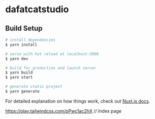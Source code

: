 # dafatcatstudio

## Build Setup

```bash
# install dependencies
$ yarn install

# serve with hot reload at localhost:3000
$ yarn dev

# build for production and launch server
$ yarn build
$ yarn start

# generate static project
$ yarn generate
```

For detailed explanation on how things work, check out [Nuxt.js docs](https://nuxtjs.org).

https://play.tailwindcss.com/pPwc1ac2hX // Index page

<!-- <svg
                viewBox="0 0 16 16"
                fill="none"
                style="
                  box-sizing: content-box;
                  color: var(--color-icon-primary);
                "
                width="32"
                height="32"
              >
                <circle
                  cx="8"
                  cy="8"
                  r="7"
                  stroke="currentColor"
                  stroke-opacity="0.25"
                  stroke-width="2"
                  vector-effect="non-scaling-stroke"
                ></circle>
                <path
                  d="M15 8a7.002 7.002 0 00-7-7"
                  stroke="currentColor"
                  stroke-width="2"
                  stroke-linecap="round"
                  vector-effect="non-scaling-stroke"
                >
                  <animateTransform
                    attributeName="transform"
                    type="rotate"
                    from="0 8 8"
                    to="360 8 8"
                    dur="1s"
                    repeatCount="indefinite"
                  ></animateTransform>
                </path>
              </svg> -->
